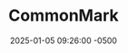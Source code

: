 ---
layout: post
title: 'CommonMark'
date: 2025-01-05 09:26:00 -0500
link: https://commonmark.org/
byline: 'Unambiguous Markdown'
tags: tool
---